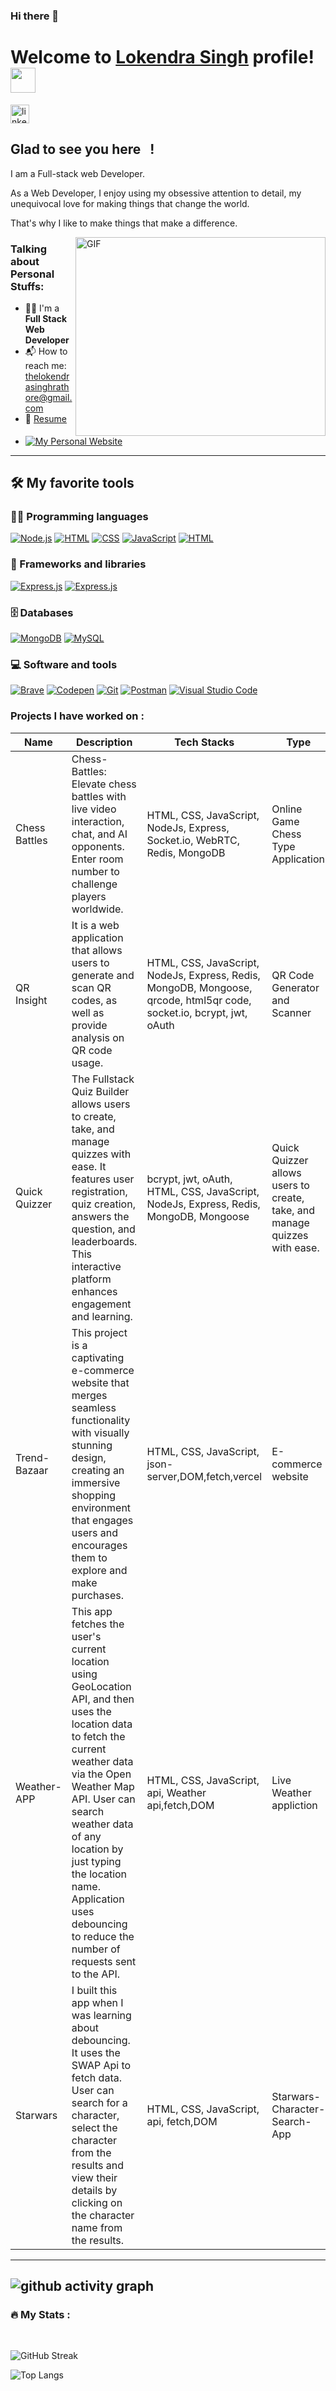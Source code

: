 ### Hi there 👋

# Welcome to [Lokendra Singh](https://github.com/Lokendra-debug) profile! <a href="https://github.com/Lokendra-debug"><img src="https://user-images.githubusercontent.com/114337213/218177562-625f81fc-c4bd-4a4d-a56b-0d8d6c3d6d5e.png" width="40px"></a>

<a href="https://www.linkedin.com/in/lokendra-debug/" target="_blank"><img align="center" src="https://user-images.githubusercontent.com/114337213/218171713-ff1cece8-2363-406a-80db-0fec0f36f9ef.png" alt="linkedin" height="30" width="30" /></a>
&nbsp;



## Glad to see you here &nbsp; !

I am a Full-stack web Developer.

As a Web Developer, I enjoy using my obsessive attention to detail, my unequivocal love for making things that change the world.

That's why I like to make things that make a difference.

<img align="right" alt="GIF" src="https://user-images.githubusercontent.com/114337213/218172084-62191cef-94b6-4087-a4c5-2f07b272ae61.gif" width="400" height="318" />


### Talking about Personal Stuffs:

- 👨‍🎓 I'm a **Full Stack Web Developer**
- 📬 How to reach me: [thelokendrasinghrathore@gmail.com](mailto:thelokendrasinghrathore@gmail.com)
- 📝 [Resume](https://drive.google.com/file/d/1ej4emtKkA48Pkft0AFDmuEmdI3CJZreA/view?usp=sharing)
- <a href="https://lokendra-debug.github.io/">
      <img alt="My Personal Website" src="https://img.shields.io/static/v1?color=%237733ff&label=Website&message=Portfolio&style=flat&logo=amp&logoColor=ffffff&labelColor=161937">
    </a>
---

## 🛠️ My favorite tools

### 👨‍💻 Programming languages

<p>
    <a href="#"><img alt="Node.js" src="https://img.shields.io/badge/Node.js-43853D.svg?logo=node.js&logoColor=white"></a>
    <a href="#"><img alt="HTML" src="https://img.shields.io/badge/HTML-E34F26.svg?logo=html5&logoColor=white"></a>
    <a href="#"><img alt="CSS" src="https://img.shields.io/badge/CSS-1572B6.svg?logo=css3&logoColor=white"></a>
    <a href="#"><img alt="JavaScript" src="https://img.shields.io/badge/JavaScript-F7DF1E.svg?logo=javascript&logoColor=black"></a>
    <a href="#"><img alt="HTML" src="https://img.shields.io/badge/-Typescript-blue"></a>
</p>

### 🧰 Frameworks and libraries

<p>
    <a href="#"><img alt="Express.js" src="https://img.shields.io/badge/Express.js-404d59.svg?logo=express&logoColor=white"></a>
    <a href="#"><img alt="Express.js" src="https://img.shields.io/badge/-ReactJS-blue"></a>
</p>

### 🗄️ Databases

<p>
    <a href="#"><img alt="MongoDB" src ="https://img.shields.io/badge/MongoDB-4ea94b.svg?logo=mongodb&logoColor=white"></a>
    <a href="#"><img alt="MySQL" src="https://img.shields.io/badge/MySQL-00f.svg?logo=mysql&logoColor=white"></a>
</p>

### 💻 Software and tools

<p>
    <a href="#"><img alt="Brave" src="https://img.shields.io/badge/-Brave-FB542B?logo=brave&logoColor=white"></a>
    <a href="#"><img alt="Codepen" src="https://img.shields.io/badge/Codepen-000000.svg?logo=codepen&logoColor=white"></a>
    <a href="#"><img alt="Git" src="https://img.shields.io/badge/Git-F05033.svg?logo=git&logoColor=white"></a>
    <a href="#"><img alt="Postman" src="https://img.shields.io/badge/Postman-FF6C37?logo=postman&logoColor=white"></a>
    <a href="#"><img alt="Visual Studio Code" src="https://img.shields.io/badge/Visual%20Studio%20Code-0078d7.svg?logo=visual-studio-code&logoColor=white"></a>
</p>

### Projects I have worked on :
| Name        | Description    | Tech Stacks       | Type   | Links  |
|-------------|----------------|------------|------------|-----------------------------------------------------|
| Chess Battles  | Chess-Battles: Elevate chess battles with live video interaction, chat, and AI opponents. Enter room number to challenge players worldwide. | HTML, CSS, JavaScript, NodeJs, Express, Socket.io, WebRTC, Redis, MongoDB  | Online Game Chess Type Application  | - [Deployed](https://leafy-crisp-359f48.netlify.app/) - [GitHub](https://github.com/Lokendra-debug/Chess-Battles) |
| QR Insight  | It is a web application that allows users to generate and scan QR codes, as well as provide analysis on QR code usage. |  HTML, CSS, JavaScript, NodeJs, Express, Redis, MongoDB, Mongoose, qrcode, html5qr code, socket.io, bcrypt, jwt, oAuth | QR Code Generator and Scanner  | - [Deployed](https://glistening-kringle-f6d59c.netlify.app/) - [GitHub](https://github.com/Lokendra-debug/QR-Insight-full) |
| Quick Quizzer  | The Fullstack Quiz Builder allows users to create, take, and manage quizzes with ease. It features user registration, quiz creation, answers the question, and leaderboards. This interactive platform enhances engagement and learning. | bcrypt, jwt, oAuth, HTML, CSS, JavaScript, NodeJs, Express, Redis, MongoDB, Mongoose | Quick Quizzer allows users to create, take, and manage quizzes with ease.  | - [Deployed](https://quizfrontend-lokendra-debug.vercel.app/) - [GitHub](https://github.com/Lokendra-debug/Fullstack-quiz-builder-application) |
| Trend-Bazaar  | This project is a captivating e-commerce website that merges seamless functionality with visually stunning design, creating an immersive shopping environment that engages users and encourages them to explore and make purchases. | HTML, CSS, JavaScript, json-server,DOM,fetch,vercel |  E-commerce website  | - [Deployed](https://64fc358bece35546e0c203fa--dulcet-sfogliatella-2f5724.netlify.app/) - [GitHub](https://github.com/Lokendra-debug/Trend-Bazaar) |
| Weather-APP  | This app fetches the user's current location using GeoLocation API, and then uses the location data to fetch the current weather data via the Open Weather Map API. User can search weather data of any location by just typing the location name. Application uses debouncing to reduce the number of requests sent to the API. | HTML, CSS, JavaScript, api, Weather api,fetch,DOM | Live Weather appliction   | - [Deployed](https://weather-app-js-lokendra-debug.vercel.app/) - [GitHub](https://github.com/Lokendra-debug/Weather-APP-JS) |
| Starwars  | I built this app when I was learning about debouncing. It uses the SWAP Api to fetch data. User can search for a character, select the character from the results and view their details by clicking on the character name from the results. | HTML, CSS, JavaScript, api, fetch,DOM | Starwars-Character-Search-App   | - [Deployed](https://starwars-character-search-app-lokendra-debug.vercel.app/) - [GitHub](https://github.com/Lokendra-debug/Starwars-Character-Search-App) |


---
![github activity graph](https://github-readme-activity-graph.vercel.app/graph?username=Lokendra-debug&bg_color=ece2f8&color=000000&line=9263d9&point=c45f5f&area=true&hide_border=true)
---

 ### 🔥 My Stats :
<br/>

![GitHub Streak](https://github-readme-streak-stats.herokuapp.com/?user=Lokendra-debug)

![Top Langs](https://github-readme-stats.vercel.app/api/top-langs/?username=Lokendra-debug&theme=buefy&layout=compact)
